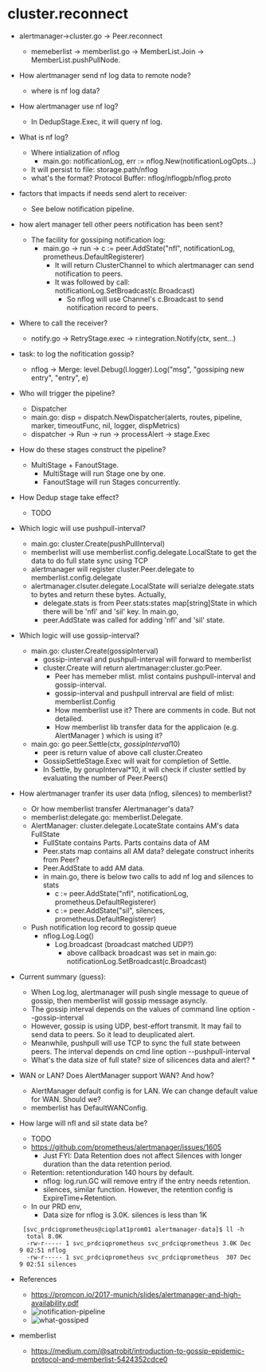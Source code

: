# cluster.reconnect
* alertmanager->cluster.go -> Peer.reconnect
  * memeberlist -> memberlist.go -> MemberList.Join -> MemberList.pushPullNode.
* How alertmanager send nf log data to remote node?
  * where is nf log data?
* How alertmanager use nf log?
  * In DedupStage.Exec, it will query nf log.
* What is nf log?
  * Where intialization of nflog
    * main.go: notificationLog, err := nflog.New(notificationLogOpts...)
  * It will persist to file: storage.path/nflog
  * what's the format? Protocol Buffer: nflog/nflogpb/nflog.proto
* factors that impacts if needs send alert to receiver:
  * See below notification pipeline.
* how alert manager tell other peers notification has been sent?
  * The facility for gossiping notification log:
    * main.go -> run -> c := peer.AddState("nfl", notificationLog, prometheus.DefaultRegisterer)
      * It will return ClusterChannel to which alertmanager can send notification to peers.
      * It was followed by call: notificationLog.SetBroadcast(c.Broadcast)
        * So nflog will use Channel's c.Broadcast to send notification record to peers.
* Where to call the receiver?
  * notify.go -> RetryStage.exec -> r.integration.Notify(ctx, sent...)
* task: to log the nofitication gossip?
  * nflog -> Merge: level.Debug(l.logger).Log("msg", "gossiping new entry", "entry", e)
* Who will trigger the pipeline?
  * Dispatcher
  * main.go: disp = dispatch.NewDispatcher(alerts, routes, pipeline, marker, timeoutFunc, nil, logger, dispMetrics)
  * dispatcher -> Run -> run -> processAlert -> stage.Exec
* How do these stages construct the pipeline?
  * MultiStage + FanoutStage.
    * MultiStage will run Stage one by one.
    * FanoutStage will run Stages concurrently.
* How Dedup stage take effect?
  * TODO
* Which logic will use pushpull-interval?
  * main.go: cluster.Create(pushPullInterval)
  * memberlist will use memberlist.config.delegate.LocalState to get the data to do full state sync using TCP
  * alertmanager will register cluster.Peer.delegate to memberlist.config.delegate
  * alertmanager.clsuter.delegate.LocalState will serialze delegate.stats to bytes and return these bytes. Actually, 
    * delegate.stats is from Peer.stats:states map[string]State in which there will be 'nfl' and 'sil' key. In main.go,
    * peer.AddState was called for adding 'nfl' and 'sil' state.
* Which logic will use gossip-interval?
  * main.go: cluster.Create(gossipInterval)
    * gossip-interval and pushpull-interval will forward to memberlist
    * cluster.Create will return alertmanager:cluster.go:Peer.
      * Peer has memeber mlist. mlist contains pushpull-interval and gossip-interval.
      * gossip-interval and pushpull intrerval are field of mlist: memberlist.Config
      * How memberlist use it? There are comments in code. But not detailed.
      * How memberlist lib transfer data for the applicaion (e.g. AlertManager ) which is using it?
  * main.go: go peer.Settle(ctx, *gossipInterval*10)
    * peer is return value of above call cluster.Createo
    * GossipSettleStage.Exec will wait for completion of Settle.
    * In Settle, by gorupInterval*10, it will check if cluster settled by evaluating the number of Peer.Peers()

* How alertmanager tranfer its user data (nflog, silences) to memberlist?
  *  Or how memberlist transfer Alertmanager's data?
  * memberlist:delegate.go: memberlist.Delegate. 
  * AlertManager: cluster.delegate.LocateState contains AM's data FullState
    * FullState contains Parts. Parts contains data of AM
    * Peer.stats map contains all AM data? delegate construct inherits from Peer?
    * Peer.AddState to add AM data.
    * in main.go, there is below two calls to add nf log and silences to stats
      * c := peer.AddState("nfl", notificationLog, prometheus.DefaultRegisterer)
      * c := peer.AddState("sil", silences, prometheus.DefaultRegisterer)
  * Push notification log record to gossip queue
    * nflog.Log.Log()
      * Log.broadcast  (broadcast matched UDP?)
        * above callback broadcast was set in main.go: notificationLog.SetBroadcast(c.Broadcast)
* Current summary (guess):
  * When Log.log, alertmanager will push single message to queue of gossip, then memberlist will gossip message asyncly.
  * The gossip interval depends on the values of command line option --gossip-interval
  * However, gossip is using UDP, best-effort transmit. It may fail to send data to peers. So it lead to deuplicated alert.
  * Meanwhile, pushpull will use TCP to sync the full state between peers. The interval depends on cmd line option --pushpull-interval
  * What's the data size of full state?   size of silicences data and alert?
    * 
* WAN or LAN? Does AlertManager support WAN? And how?
  * AlertManager default config is for LAN.  We can change default value for WAN. Should we?
  * memberlist has DefaultWANConfig.

* How large will nfl and sil state data be?
  * TODO
  * https://github.com/prometheus/alertmanager/issues/1605
    * Just FYI: Data Retention does not affect Silences with longer duration than the data retention period.
  * Retention: retentionduration 140 hours by default.
    * nflog: log.run.GC will remove entry if the entry needs retention.
    * silences, similar function. However, the retention config is ExpireTime+Retention.
  * In our PRD env,
    * Data size for nflog is 3.0K. silences is less than 1K
  ```
   [svc_prdciqprometheus@ciqplat1prom01 alertmanager-data]$ ll -h
    total 8.0K
    -rw-r----- 1 svc_prdciqprometheus svc_prdciqprometheus 3.0K Dec  9 02:51 nflog
    -rw-r----- 1 svc_prdciqprometheus svc_prdciqprometheus  307 Dec  9 02:51 silences
  ```

* References
  * https://promcon.io/2017-munich/slides/alertmanager-and-high-availability.pdf
  * ![notification-pipeline](./jichao_images/notification-pipeline.png)
  * ![what-gossiped](./jichao_images/what-gossiped.png)
* memberlist
  * https://medium.com/@satrobit/introduction-to-gossip-epidemic-protocol-and-memberlist-5424352cdce0